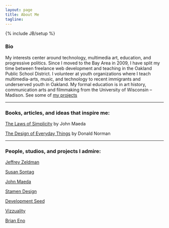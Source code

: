 ```yaml
---
layout: page
title: About Me
tagline:
---
```

{% include JB/setup %}

### Bio

My interests center around technology, multimedia art, education, and progressive politics. Since I moved to the Bay Area in 2009, I have split my time between freelance web development and teaching in the Oakland Public School District. I volunteer at youth organizations where I teach multimedia-arts, music, and technology to recent immigrants and underserved youth in Oakland. My formal education is in art history, communication arts and filmmaking from the University of Wisconsin – Madison. See some of [my projects](/projects)

---

### Books, articles, and ideas that inspire me:
[The Laws of Simplicity](http://lawsofsimplicity.com/ "The Laws of Simplicity") by John Maeda

[The Design of Everyday Things](http://en.wikipedia.org/wiki/The_Design_of_Everyday_Things "The Design of Everyday Things") by Donald Norman

---

### People, studios, and projects I admire:

[Jeffrey Zeldman](http://www.zeldman.com/ "Jeffrey Zeldman")

[Susan Sontag](http://www.susansontag.com/ "Susan Sontag")

[John Maeda](http://www.maedastudio.com/ "John Maeda")

[Stamen Design](http://stamen.com/ "Stamen Design")

[Development Seed](http://developmentseed.org/ "Development Seed")

[Vizzuality](http://vizzuality.com/ "Vizzuality")

[Brian Eno](http://brian-eno.net/ "Brian Eno")
